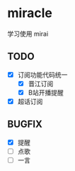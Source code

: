 # miracle
学习使用 mirai

## TODO
- [x] 订阅功能代码统一
  - [x] 晋江订阅
  - [x] B站开播提醒
- [x] 超话订阅

## BUGFIX
- [x] 提醒
- [ ] 点歌
- [ ] 一言
